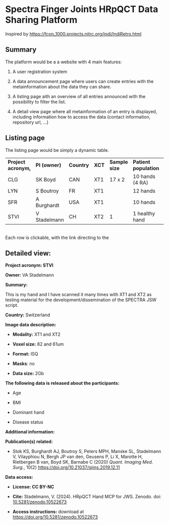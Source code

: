 # Spectra Finger Joints HRpQCT Data Sharing Platform

Inspired by <https://fcon_1000.projects.nitrc.org/indi/IndiRetro.html>

## Summary 

The platform would be a a website with 4 main features:

1.  A user registration system

2.  A data announcement page where users can create entries with the metainformation about the data they can share.

3.  A listing page aith an overview of all entries announced with the possibility to filter the list.

4.  A detail view page where all metainformation of an entry is displayed, including information how to access the data (contact information, repository url, …) 

## Listing page

The listing page would be simply a dynamic table.

|                      |                |             |         |                 |                        |                  |
|-----------|-----------|-----------|-----------|-----------|-----------|-----------|
| **Project acronym,** | **PI (owner)** | **Country** | **XCT** | **Sample size** | **Patient population** | **License Type** |
| CLG                  | SK Boyd        | CAN         | XT1     | 17 x 2          | 10 hands (4 RA)        | NA               |
| LYN                  | S Boutroy      | FR          | XT1     |                 | 12 hands               | NA               |
| SFR                  | A Burghardt    | USA         | XT1     |                 | 10 hands               | NA               |
| STVI                 | V Stadelmann   | CH          | XT2     | 1               | 1 healthy hand         | CC BY-NC         |

\
Each row is clickable, with the link directing to the

## Detailed view:

**Project acronym: STVI**

**Owner:** VA Stadelmann

**Summary:**

This is my hand and I have scanned it many times with XT1 and XT2 as testing material for the development/dissemination of the SPECTRA JSW script. 

**Country:** Switzerland

**Image data description:**

-   **Modality:** XT1 and XT2

-   **Voxel size:** 82 and 61um

-   **Format:** ISQ

-   **Masks**: no

-   **Data size:** 2Gb

**The following data is released about the participants:**

-   Age

-   BMI

-   Dominant hand

-   Disease status

**Additional information:**

**Publication(s) related:**

-   Stok KS, Burghardt AJ, Boutroy S, Peters MPH, Manske SL, Stadelmann V, Vilayphiou N, Bergh JP van den, Geusens P, Li X, Marotte H, Rietbergen B van, Boyd SK, Barnabe C (2020) *Quant. Imaging Med. Surg.*, 10(2) <https://doi.org/10.21037/qims.2019.12.11>

**Data access:**

-   **License: CC BY-NC**

-   **Cite:** Stadelmann, V. (2024). HRpQCT Hand MCP for JWS. Zenodo. doi: [10.5281/zenodo.10522673](https://doi.org/10.5281/zenodo.10522673)

-   **Access instructions:** download at <https://doi.org/10.5281/zenodo.10522673>
